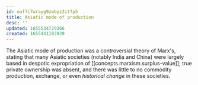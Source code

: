 ```yaml
---
id: ouf7i7wrayg9zwbpz3it7p5
title: Asiatic mode of production
desc: ''
updated: 1655534729366
created: 1655441183939
---
```


The Asiatic mode of production was a controversial theory of Marx's, stating that many Asiatic societies (notably India and China) were largely based in despotic expropriation of [[concepts.marxism.surplus-value]]; true private ownership was absent, and there was little to no commodity production, exchange, or even *historical change* in these societies.
